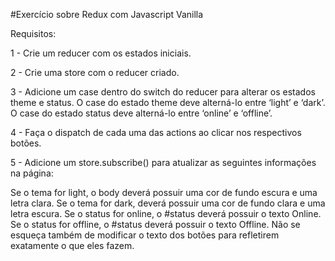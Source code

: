 #Exercício sobre Redux com Javascript Vanilla

Requisitos:

1 - Crie um reducer com os estados iniciais.

2 - Crie uma store com o reducer criado.

3 - Adicione um case dentro do switch do reducer para alterar os estados theme e status. O case do estado theme deve alterná-lo entre ‘light’ e ‘dark’. O case do estado status deve alterná-lo entre ‘online’ e ‘offline’.

4 - Faça o dispatch de cada uma das actions ao clicar nos respectivos botões.

5 - Adicione um store.subscribe() para atualizar as seguintes informações na página:

Se o tema for light, o body deverá possuir uma cor de fundo escura e uma letra clara.
Se o tema for dark, deverá possuir uma cor de fundo clara e uma letra escura.
Se o status for online, o #status deverá possuir o texto Online.
Se o status for offline, o #status deverá possuir o texto Offline.
Não se esqueça também de modificar o texto dos botões para refletirem exatamente o que eles fazem.